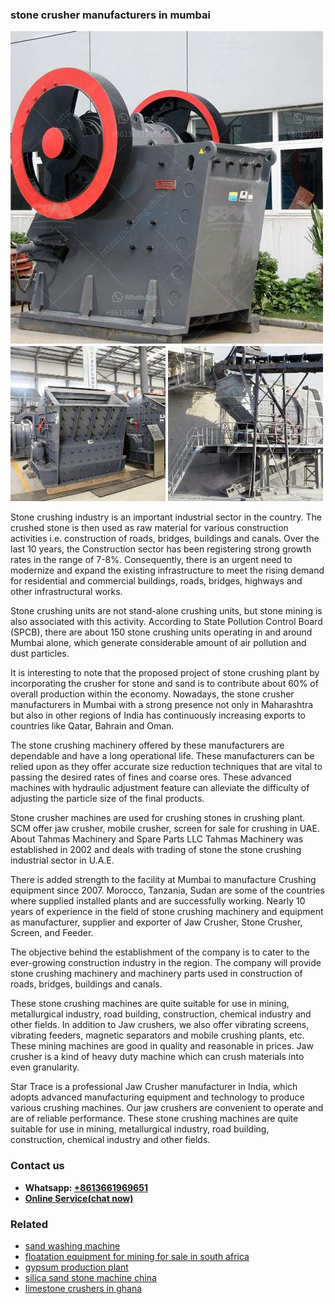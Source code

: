 <h3>stone crusher manufacturers in mumbai</h3><img src='1703042535.jpg' alt=''><p>Stone crushing industry is an important industrial sector in the country. The crushed stone is then used as raw material for various construction activities i.e. construction of roads, bridges, buildings and canals. Over the last 10 years, the Construction sector has been registering strong growth rates in the range of 7-8%. Consequently, there is an urgent need to modernize and expand the existing infrastructure to meet the rising demand for residential and commercial buildings, roads, bridges, highways and other infrastructural works.</p><p>Stone crushing units are not stand-alone crushing units, but stone mining is also associated with this activity. According to State Pollution Control Board (SPCB), there are about 150 stone crushing units operating in and around Mumbai alone, which generate considerable amount of air pollution and dust particles.</p><p>It is interesting to note that the proposed project of stone crushing plant by incorporating the crusher for stone and sand is to contribute about 60% of overall production within the economy. Nowadays, the stone crusher manufacturers in Mumbai with a strong presence not only in Maharashtra but also in other regions of India has continuously increasing exports to countries like Qatar, Bahrain and Oman.</p><p>The stone crushing machinery offered by these manufacturers are dependable and have a long operational life. These manufacturers can be relied upon as they offer accurate size reduction techniques that are vital to passing the desired rates of fines and coarse ores. These advanced machines with hydraulic adjustment feature can alleviate the difficulty of adjusting the particle size of the final products.</p><p>Stone crusher machines are used for crushing stones in crushing plant. SCM offer jaw crusher, mobile crusher, screen for sale for crushing in UAE. About Tahmas Machinery and Spare Parts LLC Tahmas Machinery was established in 2002 and deals with trading of stone the stone crushing industrial sector in U.A.E.</p><p>There is added strength to the facility at Mumbai to manufacture Crushing equipment since 2007. Morocco, Tanzania, Sudan are some of the countries where supplied installed plants and are successfully working. Nearly 10 years of experience in the field of stone crushing machinery and equipment as manufacturer, supplier and exporter of Jaw Crusher, Stone Crusher, Screen, and Feeder.</p><p>The objective behind the establishment of the company is to cater to the ever-growing construction industry in the region. The company will provide stone crushing machinery and machinery parts used in construction of roads, bridges, buildings and canals.</p><p>These stone crushing machines are quite suitable for use in mining, metallurgical industry, road building, construction, chemical industry and other fields. In addition to Jaw crushers, we also offer vibrating screens, vibrating feeders, magnetic separators and mobile crushing plants, etc. These mining machines are good in quality and reasonable in prices. Jaw crusher is a kind of heavy duty machine which can crush materials into even granularity.</p><p>Star Trace is a professional Jaw Crusher manufacturer in India, which adopts advanced manufacturing equipment and technology to produce various crushing machines. Our jaw crushers are convenient to operate and are of reliable performance. These stone crushing machines are quite suitable for use in mining, metallurgical industry, road building, construction, chemical industry and other fields.</p><h3>Contact us</h3><ul><li><strong>Whatsapp:&nbsp;<a href="https://wa.me/8613661969651">+8613661969651</a></strong></li><li><a href="https://swt.shibang-china.com/?git&amp;zhl&amp;stone crusher manufacturers in mumbai"><strong>Online Service(chat now)</strong></a></li></ul><h3>Related</h3><ul><li><a href='sand washing machine.md'>sand washing machine</a></li><li><a href='floatation equipment for mining for sale in south africa.md'>floatation equipment for mining for sale in south africa</a></li><li><a href='gypsum production plant.md'>gypsum production plant</a></li><li><a href='silica sand stone machine china.md'>silica sand stone machine china</a></li><li><a href='limestone crushers in ghana.md'>limestone crushers in ghana</a></li></ul>